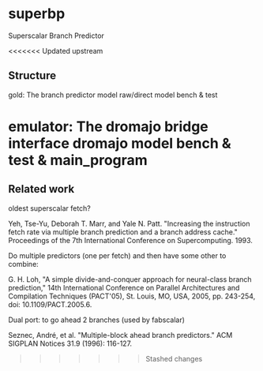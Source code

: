 # superbp

Superscalar Branch Predictor

<<<<<<< Updated upstream
## Structure

gold: The branch predictor model 
 raw/direct model bench & test

emulator: The dromajo bridge interface
 dromajo model bench & test & main_program
=======
## Related work

oldest superscalar fetch?

Yeh, Tse-Yu, Deborah T. Marr, and Yale N. Patt. "Increasing the instruction fetch rate via multiple branch prediction and a branch address cache." Proceedings of the 7th International Conference on Supercomputing. 1993.

Do multiple predictors (one per fetch) and then have some other to combine:

G. H. Loh, "A simple divide-and-conquer approach for neural-class branch prediction," 14th International Conference on Parallel Architectures and Compilation Techniques (PACT'05), St. Louis, MO, USA, 2005, pp. 243-254, doi: 10.1109/PACT.2005.6.


Dual port: to go ahead 2 branches (used by fabscalar)

Seznec, André, et al. "Multiple-block ahead branch predictors." ACM SIGPLAN Notices 31.9 (1996): 116-127.
>>>>>>> Stashed changes

